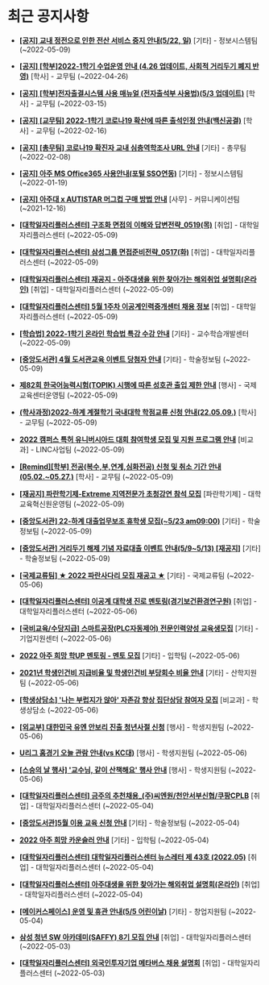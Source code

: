 # 최근 공지사항

* **[[공지] 교내 정전으로 인한 전산 서비스 중지 안내(5/22, 일)](http://ajou.ac.kr/kr/ajou/notice.do?mode=view&amp;articleNo=197459&amp;article.offset=0&amp;articleLimit=30)**
 [기타] - 정보시스템팀 (~2022-05-09)

* **[[공지] [학부]2022-1학기 수업운영 안내 (4.26 업데이트, 사회적 거리두기 폐지 반영)](http://ajou.ac.kr/kr/ajou/notice.do?mode=view&amp;articleNo=196998&amp;article.offset=0&amp;articleLimit=30)**
 [학사] - 교무팀 (~2022-04-26)

* **[[공지] [학부]전자출결시스템 사용 매뉴얼 (전자출석부 사용법)(5/3 업데이트)](http://ajou.ac.kr/kr/ajou/notice.do?mode=view&amp;articleNo=192571&amp;article.offset=0&amp;articleLimit=30)**
 [학사] - 교무팀 (~2022-03-15)

* **[[공지] [교무팀] 2022-1학기 코로나19 확산에 따른 출석인정 안내(백신공결)](http://ajou.ac.kr/kr/ajou/notice.do?mode=view&amp;articleNo=180913&amp;article.offset=0&amp;articleLimit=30)**
 [학사] - 교무팀 (~2022-02-16)

* **[[공지] [총무팀] 코로나19 확진자 교내 심층역학조사 URL 안내](http://ajou.ac.kr/kr/ajou/notice.do?mode=view&amp;articleNo=180493&amp;article.offset=0&amp;articleLimit=30)**
 [기타] - 총무팀 (~2022-02-08)

* **[[공지] 아주 MS Office365 사용안내(포털 SSO연동)](http://ajou.ac.kr/kr/ajou/notice.do?mode=view&amp;articleNo=179802&amp;article.offset=0&amp;articleLimit=30)**
 [기타] - 정보시스템팀 (~2022-01-19)

* **[[공지] 아주대 x AUTISTAR 머그컵 구매 방법 안내](http://ajou.ac.kr/kr/ajou/notice.do?mode=view&amp;articleNo=147976&amp;article.offset=0&amp;articleLimit=30)**
 [사무] - 커뮤니케이션팀 (~2021-12-16)

* **[[대학일자리플러스센터] 구조화 면접의 이해와 답변전략_0519(목)](http://ajou.ac.kr/kr/ajou/notice.do?mode=view&amp;articleNo=197463&amp;article.offset=0&amp;articleLimit=30)**
 [취업] - 대학일자리플러스센터 (~2022-05-09)

* **[[대학일자리플러스센터] 삼성그룹 면접준비전략_0517(화)](http://ajou.ac.kr/kr/ajou/notice.do?mode=view&amp;articleNo=197450&amp;article.offset=0&amp;articleLimit=30)**
 [취업] - 대학일자리플러스센터 (~2022-05-09)

* **[[대학일자리플러스센터] 재공지 - 아주대생을 위한 찾아가는 해외취업 설명회(온라인)](http://ajou.ac.kr/kr/ajou/notice.do?mode=view&amp;articleNo=197447&amp;article.offset=0&amp;articleLimit=30)**
 [취업] - 대학일자리플러스센터 (~2022-05-09)

* **[[대학일자리플러스센터] 5월 1주차 이공계인력중개센터 채용 정보](http://ajou.ac.kr/kr/ajou/notice.do?mode=view&amp;articleNo=197442&amp;article.offset=0&amp;articleLimit=30)**
 [취업] - 대학일자리플러스센터 (~2022-05-09)

* **[[학습법] 2022-1학기 온라인 학습법 특강 수강 안내](http://ajou.ac.kr/kr/ajou/notice.do?mode=view&amp;articleNo=197441&amp;article.offset=0&amp;articleLimit=30)**
 [기타] - 교수학습개발센터 (~2022-05-09)

* **[[중앙도서관] 4월 도서관교육 이벤트 당첨자 안내](http://ajou.ac.kr/kr/ajou/notice.do?mode=view&amp;articleNo=197439&amp;article.offset=0&amp;articleLimit=30)**
 [기타] - 학술정보팀 (~2022-05-09)

* **[제82회 한국어능력시험(TOPIK) 시행에 따른 성호관 출입 제한 안내](http://ajou.ac.kr/kr/ajou/notice.do?mode=view&amp;articleNo=197435&amp;article.offset=0&amp;articleLimit=30)**
 [행사] - 국제교육센터운영팀 (~2022-05-09)

* **[(학사과정)2022-하계 계절학기 국내대학 학점교류 신청 안내(22.05.09.)](http://ajou.ac.kr/kr/ajou/notice.do?mode=view&amp;articleNo=197432&amp;article.offset=0&amp;articleLimit=30)**
 [학사] - 교무팀 (~2022-05-09)

* **[2022 캠퍼스 특허 유니버시아드 대회 참여학생 모집 및 지원 프로그램 안내](http://ajou.ac.kr/kr/ajou/notice.do?mode=view&amp;articleNo=197430&amp;article.offset=0&amp;articleLimit=30)**
 [비교과] - LINC사업팀 (~2022-05-09)

* **[[Remind][학부] 전공(복수,부,연계,심화전공) 신청 및 취소 기간 안내 (05.02.~05.27.)](http://ajou.ac.kr/kr/ajou/notice.do?mode=view&amp;articleNo=197428&amp;article.offset=0&amp;articleLimit=30)**
 [학사] - 교무팀 (~2022-05-09)

* **[[재공지] 파란학기제-Extreme 지역전문가 초청강연 참석 모집](http://ajou.ac.kr/kr/ajou/notice.do?mode=view&amp;articleNo=197427&amp;article.offset=0&amp;articleLimit=30)**
 [파란학기제] - 대학교육혁신원운영팀 (~2022-05-09)

* **[[중앙도서관] 22-하계 대출업무보조 휴학생 모집(~5/23 am09:00)](http://ajou.ac.kr/kr/ajou/notice.do?mode=view&amp;articleNo=197426&amp;article.offset=0&amp;articleLimit=30)**
 [기타] - 학술정보팀 (~2022-05-09)

* **[[중앙도서관] 거리두기 해제 기념 자료대출 이벤트 안내(5/9~5/13) [재공지]](http://ajou.ac.kr/kr/ajou/notice.do?mode=view&amp;articleNo=197422&amp;article.offset=0&amp;articleLimit=30)**
 [기타] - 학술정보팀 (~2022-05-09)

* **[[국제교류팀] ★ 2022 파란사다리 모집 재공고 ★](http://ajou.ac.kr/kr/ajou/notice.do?mode=view&amp;articleNo=197415&amp;article.offset=0&amp;articleLimit=30)**
 [기타] - 국제교류팀 (~2022-05-06)

* **[[대학일자리플러스센터] 이공계 대학생 진로 멘토링(경기보건환경연구원)](http://ajou.ac.kr/kr/ajou/notice.do?mode=view&amp;articleNo=197410&amp;article.offset=0&amp;articleLimit=30)**
 [취업] - 대학일자리플러스센터 (~2022-05-06)

* **[[국비교육/수당지급] 스마트공장(PLC자동제어) 전문인력양성 교육생모집](http://ajou.ac.kr/kr/ajou/notice.do?mode=view&amp;articleNo=197409&amp;article.offset=0&amp;articleLimit=30)**
 [기타] - 기업지원센터 (~2022-05-06)

* **[2022 아주 희망 학UP 멘토링 - 멘토 모집](http://ajou.ac.kr/kr/ajou/notice.do?mode=view&amp;articleNo=197408&amp;article.offset=0&amp;articleLimit=30)**
 [기타] - 입학팀 (~2022-05-06)

* **[2021년 학생인건비 지급비율 및 학생인건비 부당회수 비율 안내](http://ajou.ac.kr/kr/ajou/notice.do?mode=view&amp;articleNo=197407&amp;article.offset=0&amp;articleLimit=30)**
 [기타] - 산학지원팀 (~2022-05-06)

* **[[학생상담소] &#x27;나는 부럽지가 않아&#x27; 자존감 향상 집단상담 참여자 모집](http://ajou.ac.kr/kr/ajou/notice.do?mode=view&amp;articleNo=197402&amp;article.offset=0&amp;articleLimit=30)**
 [비교과] - 학생상담소 (~2022-05-06)

* **[[외교부] 대한민국 유엔 안보리 진출 청년사절 신청](http://ajou.ac.kr/kr/ajou/notice.do?mode=view&amp;articleNo=197397&amp;article.offset=0&amp;articleLimit=30)**
 [행사] - 학생지원팀 (~2022-05-06)

* **[U리그 홈경기 오늘 관람 안내(vs KC대)](http://ajou.ac.kr/kr/ajou/notice.do?mode=view&amp;articleNo=197396&amp;article.offset=0&amp;articleLimit=30)**
 [행사] - 학생지원팀 (~2022-05-06)

* **[[스승의 날 행사] &#x27;교수님, 같이 산책해요&#x27; 행사 안내](http://ajou.ac.kr/kr/ajou/notice.do?mode=view&amp;articleNo=197394&amp;article.offset=0&amp;articleLimit=30)**
 [행사] - 학생지원팀 (~2022-05-06)

* **[[대학일자리플러스센터] 금주의 추천채용_(주)씨엔원/천안서부신협/쿠팡CPLB](http://ajou.ac.kr/kr/ajou/notice.do?mode=view&amp;articleNo=197382&amp;article.offset=0&amp;articleLimit=30)**
 [취업] - 대학일자리플러스센터 (~2022-05-04)

* **[[중앙도서관]5월 이용 교육 신청 안내](http://ajou.ac.kr/kr/ajou/notice.do?mode=view&amp;articleNo=197376&amp;article.offset=0&amp;articleLimit=30)**
 [기타] - 학술정보팀 (~2022-05-04)

* **[2022 아주 희망 카운슬러 안내](http://ajou.ac.kr/kr/ajou/notice.do?mode=view&amp;articleNo=197375&amp;article.offset=0&amp;articleLimit=30)**
 [기타] - 입학팀 (~2022-05-04)

* **[[대학일자리플러스센터] 대학일자리플러스센터 뉴스레터 제 43호 (2022.05)](http://ajou.ac.kr/kr/ajou/notice.do?mode=view&amp;articleNo=197369&amp;article.offset=0&amp;articleLimit=30)**
 [취업] - 대학일자리플러스센터 (~2022-05-04)

* **[[대학일자리플러스센터] 아주대생을 위한 찾아가는 해외취업 설명회(온라인)](http://ajou.ac.kr/kr/ajou/notice.do?mode=view&amp;articleNo=197356&amp;article.offset=0&amp;articleLimit=30)**
 [취업] - 대학일자리플러스센터 (~2022-05-04)

* **[[메이커스페이스] 운영 및 휴관 안내(5/5 어린이날)](http://ajou.ac.kr/kr/ajou/notice.do?mode=view&amp;articleNo=197349&amp;article.offset=0&amp;articleLimit=30)**
 [기타] - 창업지원팀 (~2022-05-04)

* **[삼성 청년 SW 아카데미(SAFFY) 8기 모집 안내](http://ajou.ac.kr/kr/ajou/notice.do?mode=view&amp;articleNo=197346&amp;article.offset=0&amp;articleLimit=30)**
 [취업] - 대학일자리플러스센터 (~2022-05-03)

* **[[대학일자리플러스센터] 외국인투자기업 메타버스 채용 설명회](http://ajou.ac.kr/kr/ajou/notice.do?mode=view&amp;articleNo=197345&amp;article.offset=0&amp;articleLimit=30)**
 [취업] - 대학일자리플러스센터 (~2022-05-03)

